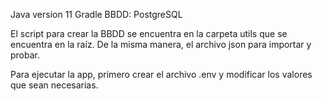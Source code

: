 Java version 11
Gradle
BBDD: PostgreSQL

El script para crear la BBDD se encuentra en la carpeta utils que se encuentra en la raíz.
De la misma manera, el archivo json para importar y probar.

Para ejecutar la app, primero crear el archivo .env y modificar los valores que sean necesarias.

